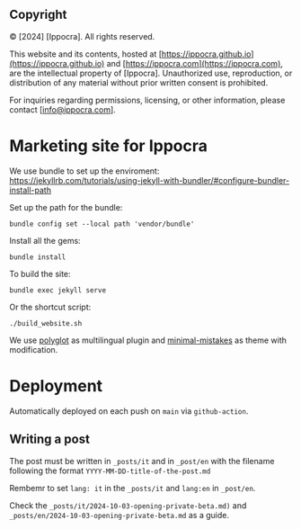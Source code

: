 ## Copyright

© [2024] [Ippocra]. All rights reserved.

This website and its contents, hosted at [https://ippocra.github.io](https://ippocra.github.io) and [https://ippocra.com](https://ippocra.com), are the intellectual property of [Ippocra]. Unauthorized use, reproduction, or distribution of any material without prior written consent is prohibited.

For inquiries regarding permissions, licensing, or other information, please contact [info@ippocra.com].



# Marketing site for Ippocra

We use bundle to set up the enviroment: https://jekyllrb.com/tutorials/using-jekyll-with-bundler/#configure-bundler-install-path

Set up the path for the bundle:

    bundle config set --local path 'vendor/bundle'

Install all the gems:

    bundle install

To build the site:

    bundle exec jekyll serve

Or the shortcut script:

    ./build_website.sh

We use [polyglot](https://github.com/untra/polyglot) as multilingual plugin and 
[minimal-mistakes](https://mmistakes.github.io/) as theme with modification.

# Deployment

Automatically deployed on each push on `main` via `github-action`.

## Writing a post

The post must be written in `_posts/it` and in `_post/en` with the filename following the format `YYYY-MM-DD-title-of-the-post.md` 

Rembemr to set `lang: it` in the `_posts/it` and `lang:en` in `_post/en`.

Check the `_posts/it/2024-10-03-opening-private-beta.md)` and `_posts/en/2024-10-03-opening-private-beta.md` 
as a guide.

